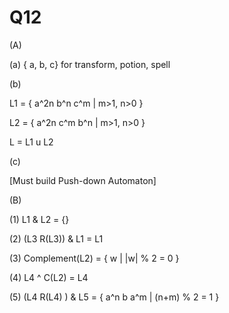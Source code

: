 Q12
==
(A)

(a)
{ a, b, c} for  transform, potion, spell

(b)

L1 = { a^2n b^n c^m | m>1, n>0 }

L2 = { a^2n c^m b^n | m>1, n>0 }

L = L1 u L2  

(c)

[Must build Push-down Automaton]

(B)

(1)  L1 & L2 = {}

(2)  (L3 R(L3)) & L1 = L1

(3)  Complement(L2) = { w | |w| % 2 = 0 }

(4)  L4 ^ C(L2) = L4

(5)  (L4 R(L4) ) & L5 = { a^n b a^m | (n+m) % 2 = 1 }

